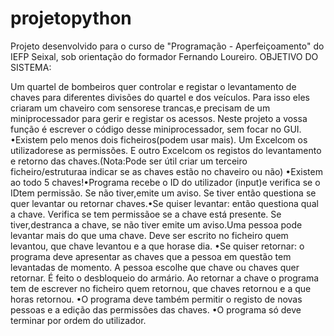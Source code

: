 # projetopython
Projeto desenvolvido para o curso de "Programação - Aperfeiçoamento" do IEFP Seixal, sob orientação do formador Fernando Loureiro. 
OBJETIVO DO SISTEMA: 

Um quartel de bombeiros quer controlar e registar o levantamento de chaves para diferentes divisões do quartel e dos veículos. Para isso eles criaram um chaveiro com sensorese trancas,e precisam de um miniprocessador para gerir e registar os acessos. Neste projeto a vossa função é escrever o código desse miniprocessador, sem focar no GUI.
•Existem pelo menos dois ficheiros(podem usar mais). Um Excelcom os utilizadorese as permissões. E outro Excelcom os registos do levantamento e retorno das chaves.(Nota:Pode ser útil criar um terceiro ficheiro/estruturaa indicar se as chaves estão no chaveiro ou não)
•Existem ao todo 5 chaves!•Programa recebe o ID do utilizador (input)e verifica se o IDtem permissão. Se não tiver,emite um aviso. Se tiver então questiona se quer levantar ou retornar chaves.•Se quiser levantar: então questiona qual a chave. Verifica se tem permissãoe se a chave está presente. Se tiver,destranca a chave, se não tiver emite um aviso.Uma pessoa pode levantar mais do que uma chave. Deve ser escrito no ficheiro quem levantou, que chave levantou e a que horase dia. 
•Se quiser retornar: o programa deve apresentar as chaves que a pessoa em questão tem levantadas de momento. A pessoa escolhe que chave ou chaves quer retornar. É feito o desbloqueio do armário. Ao retornar a chave o programa tem de escrever no ficheiro quem retornou, que chaves retornou e a que horas retornou.
•O programa deve também permitir o registo de novas pessoas e a edição das permissões das chaves.
•O programa só deve terminar por ordem do utilizador.
